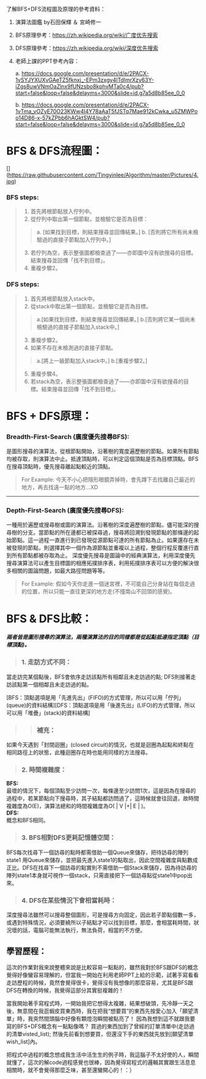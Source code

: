 
了解BFS+DFS流程圖及原理的參考資料：
1. 演算法圖鑑 by石田保輝 ＆ 宮崎修一
2. BFS原理參考：https://zh.wikipedia.org/wiki/广度优先搜索
3. DFS原理參考：https://zh.wikipedia.org/wiki/深度优先搜索
4. 老師上課的PPT參考內容：

    a. https://docs.google.com/presentation/d/e/2PACX-1vSYJYXUXvGAeTZ5fknxj_-EPm3zxgy4ITdImrXzy63Y-iZgs8uwVNmOaZlnx9fUNzsbo8kphvMTa0c4/pub?start=false&loop=false&delayms=3000&slide=id.g7a5d8b85ee_0_0
    
    b. https://docs.google.com/presentation/d/e/2PACX-1vTma_vOZyE70O23KWw4I4Y78aAaT5fJSTq7Mae912kCwka_u5ZMWPoo14D86-x-57kZPbb6hAGktSW4/pub?start=false&loop=false&delayms=3000&slide=id.g7a5d8b85ee_0_0

# BFS & DFS流程圖：

[] (https://raw.githubusercontent.com/Tingyinlee/Algorithm/master/Pictures/4.jpg)

### BFS steps:

>1. 首先將根節點放入佇列中。
>2. 從佇列中取出第一個節點，並檢驗它是否為目標：
>>a. [如果找到目標，則結束搜尋並回傳結果。]
    b. [否則將它所有尚未檢驗過的直接子節點加入佇列中。]
>3. 若佇列為空，表示整張圖都檢查過了——亦即圖中沒有欲搜尋的目標。結束搜尋並回傳「找不到目標」。
>4. 重複步驟2。

### DFS steps:
>1. 首先將根節點放入stack中。
>2. 從stack中取出第一個節點，並檢驗它是否為目標。
>>a.[如果找到目標，則結束搜尋並回傳結果。]
    b.[否則將它某一個尚未檢驗過的直接子節點加入stack中。]
>3. 重複步驟2。
>4. 如果不存在未檢測過的直接子節點。
>>a.[將上一級節點加入stack中。]
   b.[重複步驟2。]
>5. 重複步驟4。
>6. 若stack為空，表示整張圖都檢查過了——亦即圖中沒有欲搜尋的目標。結束搜尋並回傳「找不到目標」。

# BFS + DFS原理：

### Breadth-First-Search (廣度優先搜尋BFS): 
是圖形搜尋的演算法，從根節點開始，沿著樹的寬度遍歷樹的節點。如果所有節點均被存取，則演算法中止。抵達頂點時，可以判定這個頂點是否為目標頂點。BFS在搜尋頂點時，優先搜尋離起點較近的頂點。
> For Example:
今天不小心把隱形眼鏡弄掉時，會先蹲下去找離自己最近的地方，再去找遠一點的地方...XD

***
###  Depth-First-Search (廣度優先搜尋DFS): 
一種用於遍歷或搜尋樹或圖的演算法。沿著樹的深度遍歷樹的節點，儘可能深的搜尋樹的分支。當節點的所在邊都已被探尋過，搜尋將回溯到發現節點的那條邊的起始節點。這一過程一直進行到已發現從源節點可達的所有節點為止。如果還存在未被發現的節點，則選擇其中一個作為源節點並重複以上過程，整個行程反覆進行直到所有節點都被存取為止。
深度優先搜尋是圖論中的經典演算法，利用深度優先搜尋演算法可以產生目標圖的相應拓撲排序表，利用拓撲排序表可以方便的解決很多相關的圖論問題，如最大路徑問題等等。
> For Example:
假如今天你走進一個迷宮裡，不可能自己分身站在每個走過的位置，所以只能一直往更深的地方走(不撞南山不回頭的感覺)。


# BFS & DFS比較：

##### 兩者皆是圖形搜尋的演算法，兩種演算法的目的同樣都是從起點抵達指定頂點（目標頂點)。

>  ### 1. 走訪方式不同： 
當走訪完某個點後，BFS會依序走訪該點所有相鄰且未走訪過的點; DFS則接著走訪該點第一個相鄰且未走訪過的點。

[BFS：頂點選項是用「先進先出」(FIFO)的方式管理，所以可以用「佇列」(queue)的資料結構][DFS：頂點選項是用「後進先出」(LIFO)的方式管理，所以可以用「堆疊」(stack)的資料結構]
>> ### 補充：
如果今天遇到「封閉迴圈」(closed circuit)的情況，也就是迴圈為起點和終點在相同路徑上的狀態，此種迴圈存在時也能用同樣的方法搜尋。

>  ### 2. 時間複雜度： 
**BFS:**  
最壞的情況下，每個頂點至少訪問一次，每條邊至少訪問1次，這是因為在搜尋的過程中，若某節點向下搜尋時，其子結點都訪問過了，這時候就會往回退，故時間複雜度為O(E)，演算法總和的時間複雜度為O( | V |+| E | )。                                                                                                      
**DFS:**  
概念和BFS相同。

>  ### 3. BFS相對DFS更耗記憶體空間： 
BFS每次找尋下一個訪尋的點時都需借助一個Queue來儲存，把待訪尋的陣列state1 用Queue來儲存，並把最先進入state1的點取出，因此空間複雜度與點數成正比。DFS在找尋下一個訪尋的點實則不需借助一個Stack來儲存，因為待訪尋的陣列state1本身就可視作一個stack，只需直接把下一個訪尋點從state1中pop出來。

>  ### 4. DFS在某些情況下會相當耗時：
深度搜尋法雖然可以搜尋整個圖形，可是搜尋方向固定，因此若子節點個數一多，或遇到特殊情況，必須要繞所以子結點才可以找到目標，那麼，會相當耗時間，狀況壞的話，電腦可能無法執行，無法負荷，相當的不方便。

## 學習歷程： 

這次的作業對我來說整體來說是比較容易一點點的，雖然我對於BFS跟DFS的概念覺得好像蠻容易理解的，但當我一開始在利用老師PPT上給的示範，試著手寫看看走訪歷程的時候，竟然會覺得很卡，覺得沒有我想像的那麼容易，尤其是BFS跟DFS在轉換的時候，我覺得這部分其實挺複雜的！

當我開始著手寫程式時，一開始我把它想得太複雜，結果想破頭，先冷靜一天之後，無意間在我逛蝦皮買東西時，我在把我“想要買”的東西先按愛心加入「願望清單」時，我突然間頭腦中好像有顆燈泡瞬間被點亮了！ 因為我想到這不就跟我要寫的BFS+DFS概念有一點點像嗎？ 買過的東西加到了曾經的訂單清單中(走訪過的清單visted_list); 然後先前看到想要買，但還沒下手的東西就先放到[願望清單wish_list]內。

把程式中過程的概念想成我生活中活生生的例子時，我這腦子不太好使的人，瞬間就懂了，這次的解code過程感覺也很棒，因為覺得寫程式的邏輯其實跟生活息息相關時，就不會覺得那麼乏味，甚至還蠻開心的！：）



```python

```
